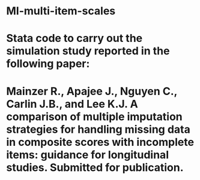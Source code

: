 # MI-multi-item-scales

# Stata code to carry out the simulation study reported in the following paper:

# Mainzer R., Apajee J., Nguyen C., Carlin J.B., and Lee K.J. A comparison of multiple imputation strategies for handling missing data in composite scores with incomplete items: guidance for longitudinal studies. Submitted for publication.

